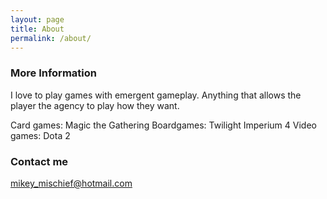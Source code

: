 ```yaml
---
layout: page
title: About
permalink: /about/
---
```


### More Information

I love to play games with emergent gameplay. Anything that allows the player the agency to play how they want.

Card games: Magic the Gathering
Boardgames: Twilight Imperium 4
Video games: Dota 2

### Contact me

[mikey_mischief@hotmail.com](mailto:mikey_mischief@hotmail.com)

